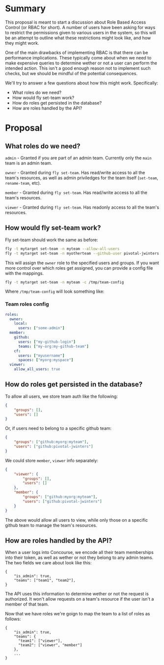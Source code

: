 # Summary

This proposal is meant to start a discussion about Role Based Access Control (or RBAC for short). A number of users have been asking for ways to restrict the permissions given to various users in the system, so this will be an attempt to outline what these restrictions might look like, and how they might work.

One of the main drawbacks of implementing RBAC is that there can be performance implications. These typically come about when we need to make expensive queries to determine wether or not a user can perform the intended action. This isn't a good enough reason not to implement such checks, but we should be mindful of the potential consequences.

We'll try to answer a few questions about how this might work. Specifically:

- What roles do we need?
- How would fly set-team work?
- How do roles get persisted in the database?
- How are roles handled by the API?


# Proposal


## What roles do we need?

`admin` - Granted if you are part of an admin team. Currently only the `main` team is an admin team.

`owner` - Granted during `fly set-team`. Has read/write access to all the team's resources, as well as admin priviledges for the team itself (`set-team`, `rename-team`, etc).

`member` - Granted during `fly set-team`. Has read/write access to all the team's resources.

`viewer` - Granted during `fly set-team`. Has readonly access to all the team's resources.


## How would fly set-team work?

Fly set-team should work the same as before:
```bash
fly -t mytarget set-team -n myteam --allow-all-users
fly -t mytarget set-team -n myotherteam --github-user pivotal-jwinters --github-team myorg:myteam
```

This will assign the `owner` role to the specified users and groups. If you want more control over which roles get assigned, you can provide a config file with the mappings.

```bash
fly -t mytarget set-team -n myteam -c /tmp/team-config
```

Where `/tmp/team-config` will look something like:


### Team roles config

```yaml
roles: 
  owner:
    local: 
      users: ["some-admin"]
  member:
    github: 
      users: ["my-github-login"]
      teams: ["my-org:my-github-team"]
    cf: 
      users: ["myusername"]
      spaces: ["myorg:myspace"]
  viewer:
    allow_all_users: true
```



##  How do roles get persisted in the database?

To allow all users, we store team auth like the following:
```json
{
	"groups": [],
	"users": []
}
```

Or, if users need to belong to a specific github team:
```json
{
	"groups": ["github:myorg:myteam"],
	"users": ["github:pivotal-jwinters"]
}
```

We could store `member`, `viewer` info separately:
```json
{
	"viewer": {
		"groups": [],
		"users": []
	},
	"member": {
		"groups": ["github:myorg:myteam"],
		"users": ["github:pivotal-jwinters"]
	}
}
```

The above would allow all users to view, while only those on a specific github team to manage the team's resources.


##  How are roles handled by the API?

When a user logs into Concourse, we encode all their team memberships into their token, as well as wether or not they belong to any admin teams. The two fields we care about look like this:
```
{
	"is_admin": true,
	"teams": ["team1", "team2"],
}
```

The API uses this information to determine wether or not the request is authorized. It won't allow requests on a team's resource if the user isn't a member of that team.

Now that we have roles we're goign to map the team to a list of roles as follows:

```
{
	"is_admin": true,
	"teams": {
	  "team1": ["viewer"],
	  "team2": ["viewer", "member"]
	},
	...
}
```

